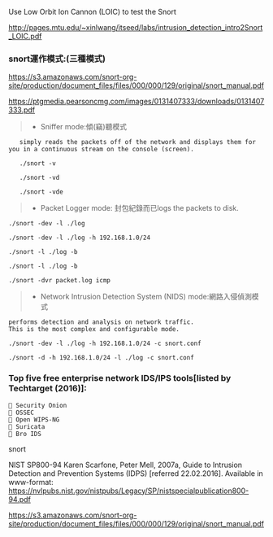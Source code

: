 
Use Low Orbit Ion Cannon (LOIC) to test the Snort

http://pages.mtu.edu/~xinlwang/itseed/labs/intrusion_detection_intro2Snort_LOIC.pdf

### snort運作模式:(三種模式)

https://s3.amazonaws.com/snort-org-site/production/document_files/files/000/000/129/original/snort_manual.pdf

https://ptgmedia.pearsoncmg.com/images/0131407333/downloads/0131407333.pdf

>* Sniffer mode:傾(竊)聽模式
```
   simply reads the packets off of the network and displays them for you in a continuous stream on the console (screen).
   
   ./snort -v
   
   ./snort -vd
   
   ./snort -vde

```
>* Packet Logger mode: 封包紀錄而已logs the packets to disk.
```
./snort -dev -l ./log

./snort -dev -l ./log -h 192.168.1.0/24

./snort -l ./log -b

./snort -l ./log -b

./snort -dvr packet.log icmp
```
>* Network Intrusion Detection System (NIDS) mode:網路入侵偵測模式
```
performs detection and analysis on network traffic. 
This is the most complex and configurable mode.

./snort -dev -l ./log -h 192.168.1.0/24 -c snort.conf

./snort -d -h 192.168.1.0/24 -l ./log -c snort.conf

```

### Top five free enterprise network IDS/IPS tools[listed by Techtarget (2016)]: 
```
 Security Onion
 OSSEC
 Open WIPS-NG
 Suricata
 Bro IDS
```
snort

NIST SP800-94
Karen Scarfone, Peter Mell, 2007a, Guide to Intrusion Detection and Prevention Systems
(IDPS) [referred 22.02.2016]. Available in www-format: 
https://nvlpubs.nist.gov/nistpubs/Legacy/SP/nistspecialpublication800-94.pdf


https://s3.amazonaws.com/snort-org-site/production/document_files/files/000/000/129/original/snort_manual.pdf


